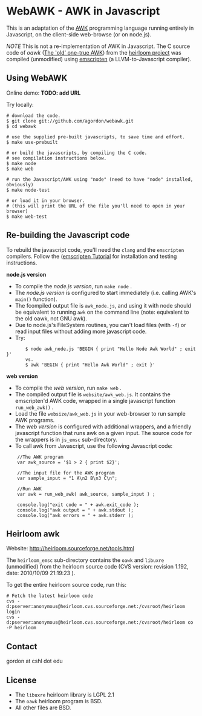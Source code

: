 WebAWK - AWK in Javascript
=================

This is an adaptation of the [AWK](http://en.wikipedia.org/wiki/AWK) programming language
running entirely in Javascript, on the client-side web-browse (or on node.js).

*NOTE*
This is not a re-implementation of AWK in Javascript.
The C source code of *oawk* ([The 'old' one-true AWK](http://en.wikipedia.org/wiki/AWK#Versions_and_implementations))
from the [heirloom project](http://heirloom.sourceforge.net/tools.html) was compiled (unmodified) using [emscripten](http://emscripten.org/) (a LLVM-to-Javascript compiler).


Using WebAWK
------------

Online demo: **TODO: add URL**

Try locally:

    # download the code.
    $ git clone git://github.com/agordon/webawk.git
    $ cd webawk

    # use the supplied pre-built javascripts, to save time and effort.
    $ make use-prebuilt

    # or build the javascripts, by compiling the C code.
    # see compilation instructions below.
    $ make node
    $ make web

    # run the Javascript/AWK using "node" (need to have "node" installed, obviously)
    $ make node-test

    # or load it in your browser.
    # (this will print the URL of the file you'll need to open in your browser)
    $ make web-test



Re-building the Javascript code
-------------------------------

To rebuild the javascript code, you'll need the `clang` and the `emscripten` compilers.
Follow the ([emscripten Tutorial](https://github.com/kripken/emscripten/wiki/Tutorial) for installation and testing instructions.

**node.js version**

* To compile the *node.js version*, run ```make node``` .
* The *node.js version* is configured to start immediately (i.e. calling AWK's `main()` function).
* The fcompiled output file is `awk_node.js`, and using it with node should be equivalent to running `awk` on the command line (note:  equivalent to the old oawk, not GNU awk).
* Due to node.js's FileSystem routines, you can't load files (with `-f`) or read input files without adding more javascript code.
* Try:

```
       $ node awk_node.js 'BEGIN { print "Hello Node Awk World" ; exit }'
       vs.
       $ awk 'BEGIN { print "Hello Awk World" ; exit }'
```


**web version**

* To compile the *web version*, run ```make web``` .
* The compiled output file is `website/awk_web.js`. It contains the emscripten'd AWK code, wrapped in a single javascript function `run_web_awk()` .
* Load the file `websize/awk_web.js` in your web-browser to run sample AWK programs.
* The *web version* is configured with additional wrappers, and a friendly javascript function that runs awk on a given input. The source code for the wrappers is in `js_emsc` sub-directory.
* To call awk from Javascript, use the following Javascript code:

```
	//The AWK program
	var awk_source = '$1 > 2 { print $2}';

	//The input file for the AWK program
	var sample_input = "1 A\n2 B\n3 C\n";

	//Run AWK
	var awk = run_web_awk( awk_source, sample_input ) ;

	console.log("exit code = " + awk.exit_code );
	console.log("awk output = " + awk.stdout );
	console.log("awk errors = " + awk.stderr );
```


Heirloom awk
------------

Website: http://heirloom.sourceforge.net/tools.html

The `heirloom_emsc` sub-directory contains the `oawk` and `libuxre` (unmodified) from the heirloom source code (CVS version: revision 1.192,  date: 2010/10/09 21:19:23 ).

To get the entire heirloom source code, run this:

    # Fetch the latest heirloom code
    cvs -d:pserver:anonymous@heirloom.cvs.sourceforge.net:/cvsroot/heirloom login
    cvs -d:pserver:anonymous@heirloom.cvs.sourceforge.net:/cvsroot/heirloom co -P heirloom



Contact
-------

gordon at cshl dot edu


License
-------

* The `libuxre` heirloom library is LGPL 2.1
* The `oawk` heirloom program is BSD.
* All other files are BSD.
